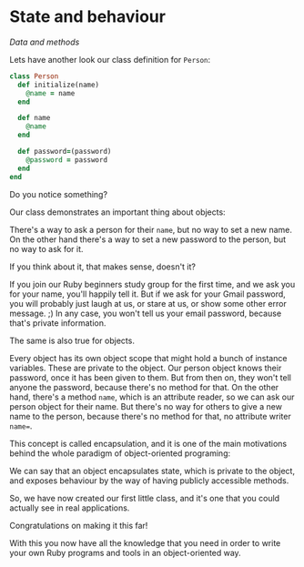 # State and behaviour

*Data and methods*

Lets have another look our class definition for `Person`:

```ruby
class Person
  def initialize(name)
    @name = name
  end

  def name
    @name
  end

  def password=(password)
    @password = password
  end
end
```

Do you notice something?

Our class demonstrates an important thing about objects:

There's a way to ask a person for their `name`, but no way to set a new name.
On the other hand there's a way to set a new password to the person, but no way
to ask for it.

If you think about it, that makes sense, doesn't it?

If you join our Ruby beginners study group for the first time, and we ask you for
your name, you'll happily tell it. But if we ask for your Gmail password, you
will probably just laugh at us, or stare at us, or show some other error
message. ;) In any case, you won't tell us your email password, because that's
private information.

The same is also true for objects.

Every object has its own object scope that might hold a bunch of instance
variables. These are private to the object. Our person object knows their
password, once it has been given to them. But from then on, they won't tell
anyone the password, because there's no method for that. On the other hand,
there's a method `name`, which is an attribute reader, so we can ask our person
object for their name. But there's no way for others to give a new name to the
person, because there's no method for that, no attribute writer `name=`.

This concept is called encapsulation, and it is one of the main motivations
behind the whole paradigm of object-oriented programing:

We can say that an object encapsulates state, which is private to the object,
and exposes behaviour by the way of having publicly accessible methods.

So, we have now created our first little class, and it's one that you could
actually see in real applications.

Congratulations on making it this far!

With this you now have all the knowledge that you need in order to write your
own Ruby programs and tools in an object-oriented way.
